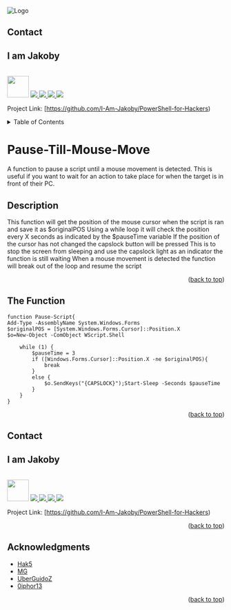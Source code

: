 ![Logo](https://github.com/I-Am-Jakoby/hak5-submissions/blob/main/Assets/logo-170-px.png?raw=true)

<!-- CONTACT -->
## Contact

<div><h2>I am Jakoby</h2></div>
  <p><br/>
  
  <img src="https://media.giphy.com/media/VgCDAzcKvsR6OM0uWg/giphy.gif" width="50"> 
  
  <a href="https://github.com/I-Am-Jakoby/">
    <img src="https://img.shields.io/badge/GitHub-I--Am--Jakoby-blue">
  </a>
  
  <a href="https://www.instagram.com/i_am_jakoby/">
    <img src="https://img.shields.io/badge/Instagram-i__am__jakoby-red">
  </a>
  
  <a href="https://twitter.com/I_Am_Jakoby/">
    <img src="https://img.shields.io/badge/Twitter-I__Am__Jakoby-blue">
  </a>
  
  <a href="https://www.youtube.com/c/IamJakoby/">
    <img src="https://img.shields.io/badge/YouTube-I_am_Jakoby-red">
  </a>

  Project Link: [https://github.com/I-Am-Jakoby/PowerShell-for-Hackers)
</p>

<!-- TABLE OF CONTENTS -->
<details>
  <summary>Table of Contents</summary>
  <ol>
    <li><a href="#Description">Description</a></li>
    <li><a href="#The-Function">The Function</a></li>
    <li><a href="#Contact">Contact</a></li>
    <li><a href="#Acknowledgments">Acknowledgments</a></li>
  </ol>
</details>

# Pause-Till-Mouse-Move

A function to pause a script until a mouse movement is detected. This is useful if you want to wait for an action to take place for 
when the target is in front of their PC. 

## Description

This function will get the position of the mouse cursor when the script is ran and save it as $originalPOS
Using a while loop it will check the position every X seconds as indicated by the $pauseTime variable
If the position of the cursor has not changed the capslock button will be pressed 
This is to stop the screen from sleeping and use the capslock light as an indicator the function is still waiting 
When a mouse movement is detected the function will break out of the loop and resume the script 

<p align="right">(<a href="#top">back to top</a>)</p>

## The Function

```
function Pause-Script{
Add-Type -AssemblyName System.Windows.Forms
$originalPOS = [System.Windows.Forms.Cursor]::Position.X
$o=New-Object -ComObject WScript.Shell

    while (1) {
        $pauseTime = 3
        if ([Windows.Forms.Cursor]::Position.X -ne $originalPOS){
            break
        }
        else {
            $o.SendKeys("{CAPSLOCK}");Start-Sleep -Seconds $pauseTime
        }
    }
}
```
<p align="right">(<a href="#top">back to top</a>)</p>

<!-- CONTACT -->
## Contact

<div><h2>I am Jakoby</h2></div>
  <p><br/>
  
  <img src="https://media.giphy.com/media/VgCDAzcKvsR6OM0uWg/giphy.gif" width="50"> 
  
  <a href="https://github.com/I-Am-Jakoby/">
    <img src="https://img.shields.io/badge/GitHub-I--Am--Jakoby-blue">
  </a>
  
  <a href="https://www.instagram.com/i_am_jakoby/">
    <img src="https://img.shields.io/badge/Instagram-i__am__jakoby-red">
  </a>
  
  <a href="https://twitter.com/I_Am_Jakoby/">
    <img src="https://img.shields.io/badge/Twitter-I__Am__Jakoby-blue">
  </a>
  
  <a href="https://www.youtube.com/c/IamJakoby/">
    <img src="https://img.shields.io/badge/YouTube-I_am_Jakoby-red">
  </a>

  Project Link: [https://github.com/I-Am-Jakoby/PowerShell-for-Hackers)
</p>



<p align="right">(<a href="#top">back to top</a>)</p>

<!-- ACKNOWLEDGMENTS -->
## Acknowledgments

* [Hak5](https://hak5.org/)
* [MG](https://github.com/OMG-MG)
* [UberGuidoZ](https://github.com/UberGuidoZ)
* [0iphor13](https://github.com/0iphor13)



<p align="right">(<a href="#top">back to top</a>)</p>
